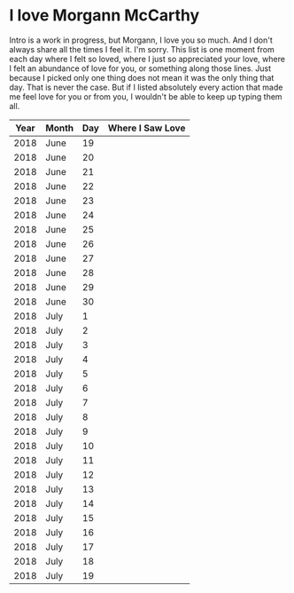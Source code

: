 I love Morgann McCarthy
=======================

Intro is a work in progress, but Morgann, I love you so much. And I don't always share all the times I feel it. I'm sorry.
This list is one moment from each day where I felt so loved, where I just so appreciated your love, where I felt an abundance of love for you, or something along those lines.
Just because I picked only one thing does not mean it was the only thing that day. That is never the case. But if I listed absolutely every action that made me feel love for you or from you, I wouldn't be able to keep up typing them all. 

| Year | Month     | Day | Where I Saw Love |
| ---- | --------- | --- | ---------------- |
| 2018 | June      | 19  |
| 2018 | June      | 20  |
| 2018 | June      | 21  |
| 2018 | June      | 22  |
| 2018 | June      | 23  |
| 2018 | June      | 24  |
| 2018 | June      | 25  |
| 2018 | June      | 26  |
| 2018 | June      | 27  |
| 2018 | June      | 28  |
| 2018 | June      | 29  |
| 2018 | June      | 30  |
| 2018 | July      |  1  |
| 2018 | July      |  2  |
| 2018 | July      |  3  |
| 2018 | July      |  4  |
| 2018 | July      |  5  |
| 2018 | July      |  6  |
| 2018 | July      |  7  |
| 2018 | July      |  8  |
| 2018 | July      |  9  |
| 2018 | July      | 10  |
| 2018 | July      | 11  |
| 2018 | July      | 12  |
| 2018 | July      | 13  |
| 2018 | July      | 14  |
| 2018 | July      | 15  |
| 2018 | July      | 16  |
| 2018 | July      | 17  |
| 2018 | July      | 18  |
| 2018 | July      | 19  |

